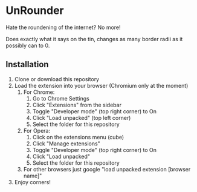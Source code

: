 # UnRounder

Hate the roundening of the internet? No more! 

Does exactly what it says on the tin, changes as many border radii as it possibly can to 0.

## Installation
1. Clone or download this repository
2. Load the extension into your browser (Chromium only at the moment)
	1. For Chrome:
		1. Go to Chrome Settings
		2. Click "Extensions" from the sidebar
		3. Toggle "Developer mode" (top right corner) to On
		4. Click "Load unpacked" (top left corner)
		5. Select the folder for this repository
	2. For Opera:
		1. Click on the extensions menu (cube)
		2. Click "Manage extensions"
		3. Toggle "Developer mode" (top right corner) to On
		4. Click "Load unpacked"
		5. Select the folder for this repository
	3. For other browsers just google "load unpacked extension [browser name]"
3. Enjoy corners!